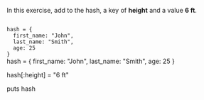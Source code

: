 In this exercise, add to the
hash, a key of **height** and
a value **6 ft**.

<codeblock language="ruby" type="exercise" testMode="fixedInput">
<code>
hash = {
  first_name: "John",
  last_name: "Smith",
  age: 25
}
</code>

<solution>
hash = {
  first_name: "John",
  last_name: "Smith",
  age: 25
}

hash[:height] = "6 ft"

puts hash
</solution>
</codeblock>
